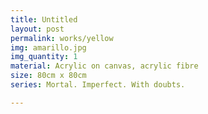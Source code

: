 ```yaml
---
title: Untitled
layout: post
permalink: works/yellow
img: amarillo.jpg
img_quantity: 1
material: Acrylic on canvas, acrylic fibre
size: 80cm x 80cm
series: Mortal. Imperfect. With doubts.

---
```


